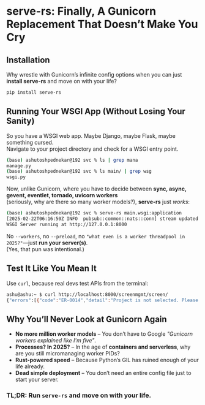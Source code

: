 # serve-rs: Finally, A Gunicorn Replacement That Doesn’t Make You Cry  

## Installation  

Why wrestle with Gunicorn’s infinite config options when you can just **install serve-rs** and move on with your life?  

```bash  
pip install serve-rs  
```  

## Running Your WSGI App (Without Losing Your Sanity)  

So you have a WSGI web app. Maybe Django, maybe Flask, maybe something cursed.  
Navigate to your project directory and check for a WSGI entry point.  

```bash  
(base) ashutoshpednekar@192 svc % ls | grep mana  
manage.py  
(base) ashutoshpednekar@192 svc % ls main/ | grep wsg  
wsgi.py  
```  

Now, unlike Gunicorn, where you have to decide between **sync, async, gevent, eventlet, tornado, uvicorn workers**  
(seriously, why are there so many worker models?), **serve-rs** just *works*:  

```bash  
(base) ashutoshpednekar@192 svc % serve-rs main.wsgi:application  
[2025-02-22T06:16:50Z INFO  pubsub::common::nats::conn] stream updated successfully  
WSGI Server running at http://127.0.0.1:8000  
```  

No `--workers`, no `--preload`, no `"what even is a worker threadpool in 2025?"`—just **run your server(s)**.  
(Yes, that pun was intentional.)  

## Test It Like You Mean It  

Use `curl`, because real devs test APIs from the terminal:  

```bash  
ashu@ashu:~ $ curl http://localhost:8000/screenmgmt/screen/  
{"errors":[{"code":"ER-0014","detail":"Project is not selected. Please select the project to continue.","attr":null}]}  
```  

## Why You’ll Never Look at Gunicorn Again  

- **No more million worker models** – You don’t have to Google *"Gunicorn workers explained like I'm five"*.  
- **Processes? In 2025?** – In the age of **containers and serverless**, why are you still micromanaging worker PIDs?  
- **Rust-powered speed** – Because Python’s GIL has ruined enough of your life already.  
- **Dead simple deployment** – You don’t need an entire config file just to start your server.  

### TL;DR: Run `serve-rs` and move on with your life.  
